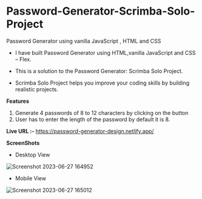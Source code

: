 # Password-Generator-Scrimba-Solo-Project
Password Generator using vanilla JavaScript , HTML and CSS

- I have built Password Generator using HTML,vanilla JavaScript and CSS – Flex.
+ This is a solution to the Password Generator: Scrimba Solo Project.
* Scrimba Solo Project helps you improve your coding skills by building realistic projects.

**Features**
1. Generate 4 passwords of 8 to 12 characters by clicking on the button
2. User has to enter the length of the password by default it is 8.
  
**Live URL :-** https://password-generator-design.netlify.app/

**ScreenShots**

- Desktop View
  

![Screenshot 2023-06-27 164952](https://github.com/aratidsa/Password-Generator-Scrimba-Solo-Project/assets/128802362/4a1f0235-a5ff-4f45-8342-6ec9b2ca8c5a)

- Mobile View


![Screenshot 2023-06-27 165012](https://github.com/aratidsa/Password-Generator-Scrimba-Solo-Project/assets/128802362/39eb8ef1-d13d-4476-b469-bcb0f65ca6cb)
